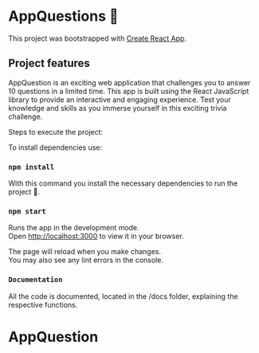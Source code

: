 # AppQuestions 🤔

This project was bootstrapped with [Create React App](https://github.com/facebook/create-react-app).

## Project features

AppQuestion is an exciting web application that challenges you to answer 10 questions in a limited time. This app is built using the React JavaScript library to provide an interactive and engaging experience. Test your knowledge and skills as you immerse yourself in this exciting trivia challenge.

Steps to execute the project:

To install dependencies use:

### `npm install`

With this command you install the necessary dependencies to run the project 🚀.

### `npm start`

Runs the app in the development mode.\
Open [http://localhost:3000](http://localhost:3000) to view it in your browser.

The page will reload when you make changes.\
You may also see any lint errors in the console.

### `Documentation`

All the code is documented, located in the /docs folder, explaining the respective functions.

# AppQuestion
